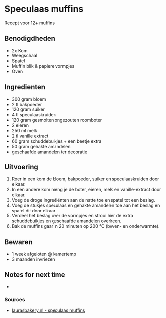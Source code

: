 # Speculaas muffins

Recept voor 12+ muffins.

## Benodigdheden

* 2x Kom
* Weegschaal
* Spatel
* Muffin blik & papiere vormpjes
* Oven

## Ingredienten

* 300 gram bloem
* 2 tl bakpoeder
* 120 gram suiker
* 4 tl speculaaskruiden
* 120 gram gesmolten ongezouten roomboter
* 2 eieren
* 250 ml melk
* 2 tl vanille extract
* 60 gram schuddebuikjes + een beetje extra
* 50 gram gehakte amandelen
* geschaafde amandelen ter decoratie


## Uitvoering

1. Roer in een kom de bloem, bakpoeder, suiker en speculaaskruiden door elkaar. 
2. In een andere kom meng je de boter, eieren, melk en vanille-extract door elkaar. 
3. Voeg de droge ingrediënten aan de natte toe en spatel tot een beslag.
4. Voeg de stukjes speculaas en gehakte amandelen toe aan het beslag en spatel dit door elkaar.
5. Verdeel het beslag over de vormpjes en strooi hier de extra schuddebuikjes en geschaafde amandelen overheen.
6. Bak de muffins gaar in 20 minuten op 200 °C (boven- en onderwarmte).


## Bewaren

* 1 week afgeloten @ kamertemp
* 3 maanden invriezen

## Notes for next time

* 

### Sources
* [laurasbakery.nl - speculaas muffins](https://www.laurasbakery.nl/speculaas-muffins/)
